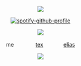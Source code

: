 

<div align="center">

![](https://komarev.com/ghpvc/?username=ennlo&color=000000&base=5834&style=flat-square&label=♫+)


[![spotify-github-profile](https://spotify-github-profile.kittinanx.com/api/view?uid=ytli9u7trg8a0ujmzzshj33yn&cover_image=true&theme=natemoo-re&show_offline=true&background_color=007FD8&interchange=true&bar_color=000000&bar_color_cover=false)](https://spotify-github-profile.kittinanx.com/api/view?uid=ytli9u7trg8a0ujmzzshj33yn&redirect=true)

![](https://files.catbox.moe/xx0m8a.png)

me  　  　  　  [tex](https://github.com/cannib4l)  　  　  　[elias](https://github.com/snakelias)


![](https://files.catbox.moe/pgkptn.png)
